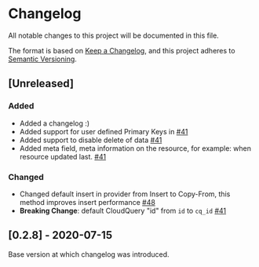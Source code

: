 # Changelog

All notable changes to this project will be documented in this file.

The format is based on [Keep a Changelog](https://keepachangelog.com/en/1.0.0/),
and this project adheres to [Semantic Versioning](https://semver.org/spec/v2.0.0.html).

## [Unreleased]

### Added

* Added a changelog :)
* Added support for user defined Primary Keys in [#41](https://github.com/cloudquery/cq-provider-sdk/pull/41)
* Added support to disable delete of data [#41](https://github.com/cloudquery/cq-provider-sdk/pull/41)
* Added meta field, meta information on the resource, for example: when resource updated last. [#41](https://github.com/cloudquery/cq-provider-sdk/pull/41)

### Changed
* Changed default insert in provider from Insert to Copy-From, this method improves insert performance [#48](https://github.com/cloudquery/cq-provider-sdk/pull/48)
* **Breaking Change**: default CloudQuery "id" from `id` to `cq_id` [#41](https://github.com/cloudquery/cq-provider-sdk/pull/41)

## [0.2.8] - 2020-07-15

Base version at which changelog was introduced.
